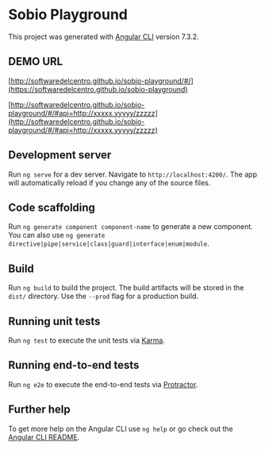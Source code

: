 # Sobio Playground

This project was generated with [Angular CLI](https://github.com/angular/angular-cli) version 7.3.2.

## DEMO URL

[http://softwaredelcentro.github.io/sobio-playground/#/](https://softwaredelcentro.github.io/sobio-playground)

[http://softwaredelcentro.github.io/sobio-playground/#/#api=http://xxxxx.yyyyy/zzzzz](http://softwaredelcentro.github.io/sobio-playground/#/#api=http://xxxxx.yyyyy/zzzzz)


## Development server

Run `ng serve` for a dev server. Navigate to `http://localhost:4200/`. The app will automatically reload if you change any of the source files.

## Code scaffolding

Run `ng generate component component-name` to generate a new component. You can also use `ng generate directive|pipe|service|class|guard|interface|enum|module`.

## Build

Run `ng build` to build the project. The build artifacts will be stored in the `dist/` directory. Use the `--prod` flag for a production build.

## Running unit tests

Run `ng test` to execute the unit tests via [Karma](https://karma-runner.github.io).

## Running end-to-end tests

Run `ng e2e` to execute the end-to-end tests via [Protractor](http://www.protractortest.org/).

## Further help

To get more help on the Angular CLI use `ng help` or go check out the [Angular CLI README](https://github.com/angular/angular-cli/blob/master/README.md).
